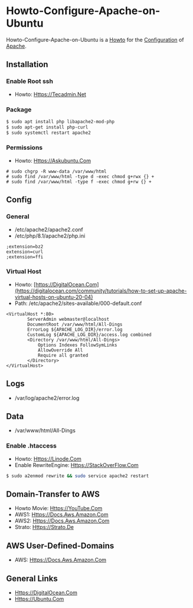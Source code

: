 # Howto-Configure-Apache-on-Ubuntu

Howto-Configure-Apache-on-Ubuntu is a [Howto](700022.md) for the [Configuration](9000011.md) of [Apache](2000267.md).

## Installation

### Enable Root ssh

- Howto: [Https://Tecadmin.Net](https://tecadmin.net/how-to-enable-ssh-as-root-on-aws-ubuntu-instance)

### Package

```bash
$ sudo apt install php libapache2-mod-php
$ sudo apt-get install php-curl
$ sudo systemctl restart apache2
```

### Permissions

- Howto: [Https://Askubuntu.Com](https://askubuntu.com/questions/767504/permissions-problems-with-var-www-html-and-my-own-home-directory-for-a-website)

```
# sudo chgrp -R www-data /var/www/html
# sudo find /var/www/html -type d -exec chmod g+rwx {} +
# sudo find /var/www/html -type f -exec chmod g+rw {} +
```

## Config

### General

- /etc/apache2/apache2.conf
- /etc/php/8.1/apache2/php.ini

```
;extension=bz2
extension=curl
;extension=ffi
```

### Virtual Host

- Howto: [https://DigitalOcean.Com](https://digitalocean.com/community/tutorials/how-to-set-up-apache-virtual-hosts-on-ubuntu-20-04)
- Path: /etc/apache2/sites-available/000-default.conf

```
<VirtualHost *:80>
        ServerAdmin webmaster@localhost
        DocumentRoot /var/www/html/All-Dings
        ErrorLog ${APACHE_LOG_DIR}/error.log
        CustomLog ${APACHE_LOG_DIR}/access.log combined
        <Directory /var/www/html/All-Dings>
            Options Indexes FollowSymLinks
            AllowOverride All
            Require all granted
        </Directory>
</VirtualHost>
```

## Logs

- /var/log/apache2/error.log

## Data

- /var/www/html/All-Dings

### Enable .htaccess

- Howto: [Https://Linode.Com](https://linode.com/docs/guides/how-to-set-up-htaccess-on-apache)
- Enable RewriteEngine: [Https://StackOverFlow.Com](https://stackoverflow.com/questions/10144634/htaccess-invalid-command-rewriteengine-perhaps-misspelled-or-defined-by-a-m)

```bash
$ sudo a2enmod rewrite && sudo service apache2 restart
```

## Domain-Transfer to AWS

- Howto Movie: [Https://YouTube.Com](https://youtube.com/watch?v=tZh7sqs1YFo)
- AWS1: [Https://Docs.Aws.Amazon.Com](https://docs.aws.amazon.com/de_de/Route53/latest/DeveloperGuide/domain-transfer-to-route-53.html)
- AWS2: [Https://Docs.Aws.Amazon.Com](https://docs.aws.amazon.com/de_de/Route53/latest/DeveloperGuide/domain-transfer.html)
- Strato: [Https://Strato.De](https://strato.de/faq/domains/Wie-funktioniert-ein-providerwechsel-von-strato)

## AWS User-Defined-Domains

- AWS: [Https://Docs.Aws.Amazon.Com](https://docs.aws.amazon.com/de_de/apigateway/latest/developerguide/how-to-custom-domains.html)

## General Links

- [Https://DigitalOcean.Com](https://digitalocean.com/community/tutorials/how-to-configure-the-apache-web-server-on-an-ubuntu-or-debian-vps)
- [Https://Ubuntu.Com](https://ubuntu.com/server/docs/programming-php)
